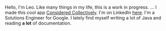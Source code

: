 Hello, I'm Leo. Like many things in my life, this is a work in progress. 
...
I made this cool app [Considered Collectively](https://considered-collectively.herokuapp.com/).
I'm on LinkedIn [here](https://www.linkedin.com/in/medinaleonardo/).
I'm a Solutions Engineer for Google. I lately find myself writing a lot of Java and reading **a lot** of documentation.
